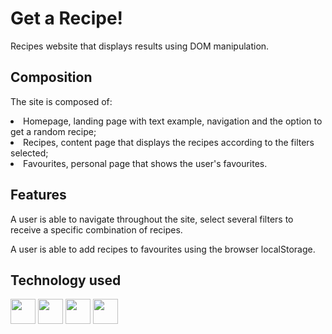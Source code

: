 <h1>Get a Recipe!</h1>

<p>Recipes website that displays results using DOM manipulation.

<h2>Composition</h2>
<p>The site is composed of:
<li>Homepage, landing page with text example, navigation and the option to get a random recipe;</li>
<li>Recipes, content page that displays the recipes according to the filters selected;</li>
<li>Favourites, personal page that shows the user's favourites.</li></p>

<h2>Features</h2>
<p>A user is able to navigate throughout the site, select several filters to receive a specific combination of recipes.</p>
<p>A user is able to add recipes to favourites using the browser localStorage.</p>

<h2>Technology used</h2>
  <div style="display: flex, flex-direction: row">
    <img src="https://cdn-icons-png.flaticon.com/512/5968/5968292.png" style="width: 40px" />
    <img src="https://cdn-icons-png.flaticon.com/512/174/174854.png" style="width: 40px"/>
    <img src="https://img.icons8.com/color/256/css3.png" style="width: 40px"/>
    <img src="https://img.icons8.com/color/256/bootstrap.png" style="width: 40px"/>
  </div>
